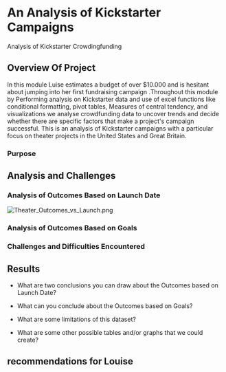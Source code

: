 # An Analysis of Kickstarter Campaigns
Analysis of Kickstarter Crowdingfunding 
## Overview Of Project
In this module Luise estimates a budget of over $10.000 and is hesitant about jumping into her first fundraising campaign .Throughout this module by Performing analysis on Kickstarter data and use of excel functions like conditional formatting, pivot tables, Measures of central tendency, and visualizations we analyse crowdfunding data to uncover trends and decide whether there are specific factors that make a project's campaign successful.
This is an analysis of Kickstarter campaigns with a particular focus on theater projects in the United States and Great Britain. 

### Purpose

## Analysis and Challenges

### Analysis of Outcomes Based on Launch Date
![Theater_Outcomes_vs_Launch.png](path/to/Theater_Outcomes_vs_Launch.png.png)
### Analysis of Outcomes Based on Goals

### Challenges and Difficulties Encountered

## Results

- What are two conclusions you can draw about the Outcomes based on Launch Date?

- What can you conclude about the Outcomes based on Goals?

- What are some limitations of this dataset?

- What are some other possible tables and/or graphs that we could create?


## recommendations for Louise

